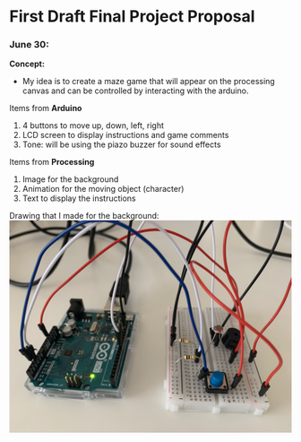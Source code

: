 # First Draft Final Project Proposal

### June 30:

**Concept:**
- My idea is to create a maze game that will appear on the processing canvas and can be controlled by interacting with the arduino.



Items from **Arduino**
1. 4 buttons to move up, down, left, right
2. LCD screen to display instructions and game comments
3. Tone: will be using the piazo buzzer for sound effects

Items from **Processing**
1. Image for the background
2. Animation for the moving object (character)
3. Text to display the instructions


Drawing that I made for the background: 
<img src="https://github.com/SalamaAlmheiri/introToIM/blob/main/June%2021/Music%20Assig..png" width=600 align=center> 
